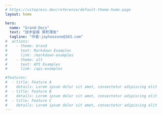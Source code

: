 ```yaml
---
# https://vitepress.dev/reference/default-theme-home-page
layout: home

hero:
  name: "Grand-Docs"
  text: "技术留痕 厚积薄发"
  tagline: "作者:jayhoozone@163.com"
#  actions:
#    - theme: brand
#      text: Markdown Examples
#      link: /markdown-examples
#    - theme: alt
#      text: API Examples
#      link: /api-examples

#features:
#  - title: Feature A
#    details: Lorem ipsum dolor sit amet, consectetur adipiscing elit
#  - title: Feature B
#    details: Lorem ipsum dolor sit amet, consectetur adipiscing elit
#  - title: Feature C
#    details: Lorem ipsum dolor sit amet, consectetur adipiscing elit
---
```


